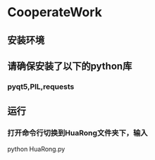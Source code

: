 # CooperateWork

## 安装环境
## 请确保安装了以下的python库
### pyqt5,PIL,requests
## 运行
### 打开命令行切换到HuaRong文件夹下，输入

  python HuaRong.py
